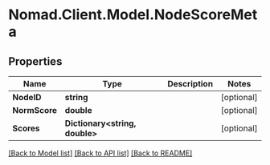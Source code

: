 # Nomad.Client.Model.NodeScoreMeta

## Properties

Name | Type | Description | Notes
------------ | ------------- | ------------- | -------------
**NodeID** | **string** |  | [optional] 
**NormScore** | **double** |  | [optional] 
**Scores** | **Dictionary&lt;string, double&gt;** |  | [optional] 

[[Back to Model list]](../README.md#documentation-for-models) [[Back to API list]](../README.md#documentation-for-api-endpoints) [[Back to README]](../README.md)

